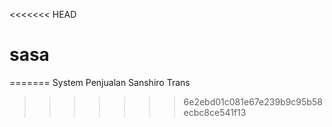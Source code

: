 <<<<<<< HEAD
# sasa
=======
System Penjualan Sanshiro Trans 
>>>>>>> 6e2ebd01c081e67e239b9c95b58ecbc8ce541f13
